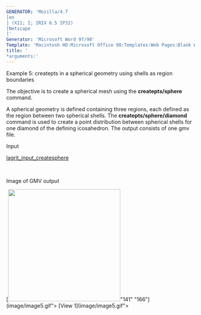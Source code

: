 ```yaml
---
GENERATOR: 'Mozilla/4.7 
[en
] (X11; I; IRIX 6.5 IP32) 
[Netscape
]'
Generator: 'Microsoft Word 97/98'
Template: 'Macintosh HD:Microsoft Office 98:Templates:Web Pages:Blank Web Page'
title: '
*arguments:'
---
```


 Example 5: createpts in a spherical geometry using shells as region
 boundaries

  The objective is to create a spherical mesh using the
  **createpts/sphere** command.
 
  A spherical geometry is defined containing three regions, each
  defined as the region between two spherical shells. The
  **createpts/sphere/diamond** command is used to create a point
  distribution between spherical shells for one diamond of the
  defining icosahedron. The output consists of one gmv file.

 Input

  [lagrit\_input\_createsphere](../lagrit_input_createsphere)

   

 Image of GMV output

  [<img height="300" width="300" src="/assets/images/image5tn.gif">"141"
  "166"](image/image5.gif"> [View 1](image/image5.gif">
